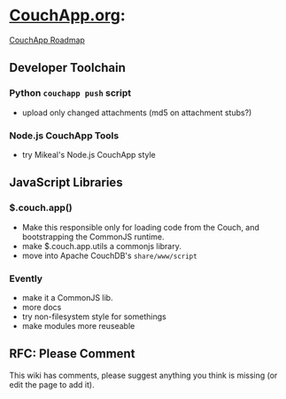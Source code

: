 # **[CouchApp.org](index.md):**
[CouchApp Roadmap](roadmap.md)

## Developer Toolchain

### Python `couchapp push` script

  * upload only changed attachments (md5 on attachment stubs?)

### Node.js CouchApp Tools

  * try Mikeal's Node.js CouchApp style

## JavaScript Libraries

### $.couch.app()

  * Make this responsible only for loading code from the Couch, and bootstrapping the CommonJS runtime.
  * make $.couch.app.utils a commonjs library.
  * move into Apache CouchDB's `share/www/script`

### Evently

  * make it a CommonJS lib.
  * more docs
  * try non-filesystem style for somethings
  * make modules more reuseable

## RFC: Please Comment

This wiki has comments, please suggest anything you think is missing (or edit
the page to add it).

